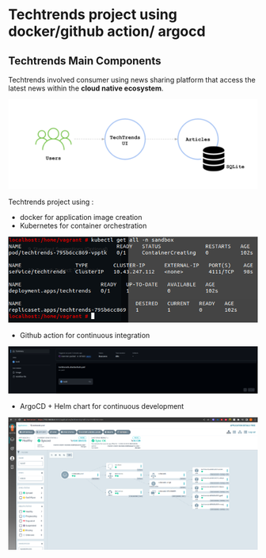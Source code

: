 # Techtrends project using docker/github action/ argocd



## Techtrends Main Components

Techtrends involved consumer using news sharing platform that access the latest news within the __cloud native ecosystem__.

![TechTrendsApp](techtrendsApps.png)


Techtrends project using :
* docker for application image creation
* Kubernetes for container orchestration

![KubernetesImages](screenshots/kubernetes-declarative-manifests.png)

* Github action for continuous integration

![GithubAction](screenshots/ci-github-action.png)

* ArgoCD + Helm chart for continuous development

![ArgoCDTechtrends](screenshots/argocd-techtrends-prod.png)
